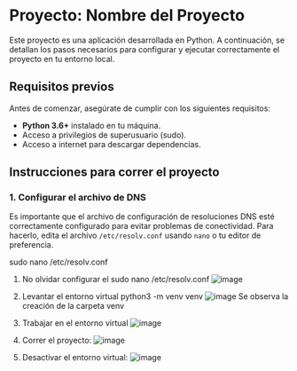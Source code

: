 # Proyecto: Nombre del Proyecto

Este proyecto es una aplicación desarrollada en Python. A continuación, se detallan los pasos necesarios para configurar y ejecutar correctamente el proyecto en tu entorno local.

## Requisitos previos

Antes de comenzar, asegúrate de cumplir con los siguientes requisitos:

- **Python 3.6+** instalado en tu máquina.
- Acceso a privilegios de superusuario (sudo).
- Acceso a internet para descargar dependencias.

## Instrucciones para correr el proyecto

### 1. Configurar el archivo de DNS

Es importante que el archivo de configuración de resoluciones DNS esté correctamente configurado para evitar problemas de conectividad. Para hacerlo, edita el archivo `/etc/resolv.conf` usando `nano` o tu editor de preferencia.

sudo nano /etc/resolv.conf

1) No olvidar configurar el sudo nano /etc/resolv.conf
![image](https://github.com/user-attachments/assets/12d05a7a-cad1-4fc2-9884-dbf32d181293)

2) Levantar el entorno virtual 
 python3 -m venv venv
![image](https://github.com/user-attachments/assets/69926b19-0f2e-47ef-8f10-7728f6441bf4)
Se observa la creación de la carpeta venv
3)  Trabajar en el entorno virtual
   ![image](https://github.com/user-attachments/assets/a414077d-ca48-445b-af29-4ce1cc04656e)
4) Correr el proyecto:
   ![image](https://github.com/user-attachments/assets/31311159-0226-4c0b-b7be-da90d34c8b32)

5) Desactivar el entorno virtual:
   ![image](https://github.com/user-attachments/assets/feba0030-5f06-46aa-b504-fe1ea0fdcec7)


   
